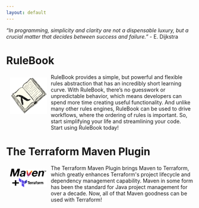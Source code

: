 ```yaml
---
layout: default
---
```


_“In programming, simplicity and clarity are not a dispensable luxury, but a crucial matter that decides between success and failure.”_ - E. Dijkstra

# RuleBook
<a href="{{ site.github.rulebook_repo_url }}" style="border: 0px"><img src="RuleBook.png" width="100px" align="left" style="margin: 10px 10px 30px 10px;"></a> RuleBook provides a simple, but powerful and flexible rules abstraction that has an incredibly short learning curve.
With RuleBook, there’s no guesswork or unpredictable behavior, which means developers can spend more time creating useful functionality. And unlike many other rules engines, RuleBook can be used to drive workflows, where the ordering of rules is important. So, start simplifying your life and streamlining your code. Start using RuleBook today!

# The Terraform Maven Plugin
<a href="{{ site.github.terraform_maven_repo_url }}" style="border: 0px"><img src="MavenTerraform.png" width="100px" align="left" style="margin: 10px 10px 30px 10px;"></a>The Terraform Maven Plugin brings Maven to Terraform, which greatly enhances Terraform's project lifecycle and dependency management capability. Maven in some form has been the standard for Java project management for over a decade. Now, all of that Maven goodness can be used with Terraform!
